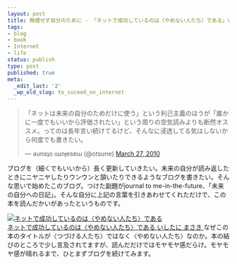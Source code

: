 ```yaml
---
layout: post
title: 無理せず自分のために - 「ネットで成功しているのは〈やめない人たち〉である」いしたにまさき
tags:
- blog
- book
- Internet
- life
status: publish
type: post
published: true
meta:
  _edit_last: '2'
  _wp_old_slug: to_suceed_on_internet
---
```

<blockquote class="twitter-tweet">「ネットは未来の自分のためだけに使う」という利己主義のほうが「誰かに一度でもいいから評価されたい」という周りの空気読みよりも断然オススメ。ってのは長年言い続けてるけど、そんなに浸透してる気はしないから何度でも書きたい。

— ǝunsʇo ıɯnɟɐsɐɯ (@otsune) <a href="https://twitter.com/otsune/status/11134906684" data-datetime="2010-03-27T08:04:37+00:00">March 27, 2010</a></blockquote>
<script charset="utf-8" type="text/javascript" src="//platform.twitter.com/widgets.js"></script>
ブログを（細くでもいいから）長く更新していきたい。未来の自分が読み返したときにニヤニヤしたりウンウンと頷いたりできるようなブログを書きたい。そんな思いで始めたこのブログ。つけた副題がjournal to me-in-the-future、「未来の自分への日記」。そんな自分に上記の言葉を引きあわせてくれただけで、この本を読んだかいがあったというものです。
<div id="scid:81867AAF-BB02-476b-AE5D-12BDAC2E750D:016bbccf-902b-48cf-88ad-3647fa6e4d18" class="wlWriterEditableSmartContent" style="margin: 0px; display: inline; float: none; padding: 0px;"><a href="http://www.amazon.co.jp/exec/obidos/ASIN/4774144681/harupong-22/ref=nosim" target="_blank"><img src="http://ecx.images-amazon.com/images/I/41ao3dJWXnL._SL160_.jpg" alt="ネットで成功しているのは〈やめない人たち〉である" /><br>
ネットで成功しているのは〈やめない人たち〉である
いしたに まさき </a></div>
なぜこの本のタイトルが〈つづける人たち〉ではなく〈やめない人たち〉なのか。本の結びのところで少し言及されてますが、読んだだけではモヤモヤ感だらけ。モヤモヤ感が晴れるまで、ひとまずブログを続けてみます。
